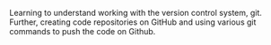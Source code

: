 Learning to understand working with the version control system, git. Further, creating code repositories on GitHub and using various git commands to push the code on Github.


